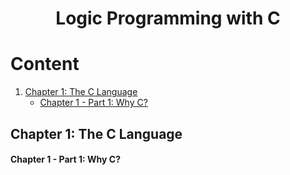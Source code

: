 <h1 align="center"> Logic Programming with C </h1>

# Content

1. [Chapter 1: The C Language](#chapter1)
    - [Chapter 1 - Part 1: Why C?](#chapter1part1)
  
## <a name="chapter1"></a>Chapter 1: The C Language

#### <a name="chapter1part1"></a>Chapter 1 - Part 1: Why C?


<!-- URL's -->
